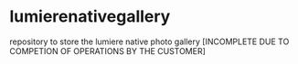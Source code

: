 # lumierenativegallery
repository to store the lumiere native photo gallery [INCOMPLETE DUE TO COMPETION OF OPERATIONS BY THE CUSTOMER]
